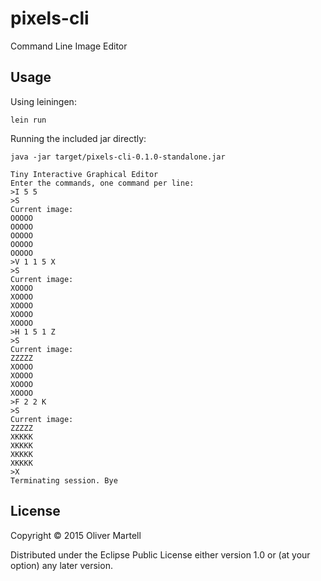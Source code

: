 # pixels-cli

Command Line Image Editor

## Usage

Using leiningen:
```
lein run
```

Running the included jar directly:
```
java -jar target/pixels-cli-0.1.0-standalone.jar
```

```
Tiny Interactive Graphical Editor
Enter the commands, one command per line:
>I 5 5
>S
Current image:
OOOOO
OOOOO
OOOOO
OOOOO
OOOOO
>V 1 1 5 X
>S
Current image:
XOOOO
XOOOO
XOOOO
XOOOO
XOOOO
>H 1 5 1 Z
>S
Current image:
ZZZZZ
XOOOO
XOOOO
XOOOO
XOOOO
>F 2 2 K
>S
Current image:
ZZZZZ
XKKKK
XKKKK
XKKKK
XKKKK
>X
Terminating session. Bye
```

## License

Copyright © 2015 Oliver Martell

Distributed under the Eclipse Public License either version 1.0 or (at
your option) any later version.
